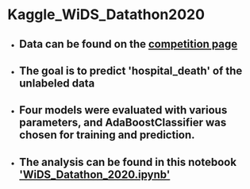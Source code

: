 # Kaggle_WiDS_Datathon2020
  - ## Data can be found on the [competition page](https://www.kaggle.com/c/widsdatathon2020/data)
  - ## The goal is to predict 'hospital_death' of the unlabeled data
  - ## Four models were evaluated with various parameters, and AdaBoostClassifier was chosen for training and prediction.
  - ## The analysis can be found in this notebook ['WiDS_Datathon_2020.ipynb'](https://github.com/OnePiece101/Kaggle_WiDS_Datathon2020/blob/master/WiDS_Datathon_2020.ipynb)
